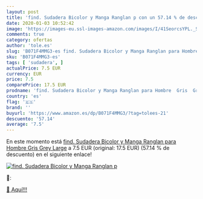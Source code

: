 ```yaml
---
layout: post
title: 'find. Sudadera Bicolor y Manga Ranglan p con un 57.14 % de descuento'
date: 2020-01-03 10:52:42
image: 'https://images-eu.ssl-images-amazon.com/images/I/41SeorcsYPL._SL400_.jpg'
comments: true
category: ofertas
author: 'tole.es'
slug: 'B071F4MMG3-es find. Sudadera Bicolor y Manga Ranglan para Hombre Gris...'
sku: 'B071F4MMG3-es'
tags: [ 'sudadera', ]
actualPrice: 7.5 EUR
currency: EUR
price: 7.5
comparePrice: 17.5 EUR
prodname: 'find. Sudadera Bicolor y Manga Ranglan para Hombre  Gris  Grey   Large'
country: 'es'
flag: '🇪🇸'
brand: ''
buyurl: 'https://www.amazon.es/dp/B071F4MMG3/?tag=tolees-21'
descuento: '57.14'
average: '7.5'
---
```


En este momento está [find. Sudadera Bicolor y Manga Ranglan para Hombre  Gris  Grey   Large](https://www.amazon.es/dp/B071F4MMG3/?tag=tolees-21) a 7.5 EUR (original: 17.5 EUR) (57.14 %  de descuento) en el siguiente enlace!

[![find. Sudadera Bicolor y Manga Ranglan p](https://images-eu.ssl-images-amazon.com/images/I/41SeorcsYPL._SL400_.jpg)](https://www.amazon.es/dp/B071F4MMG3/?tag=tolees-21)

🔎:


[🛒 Aquí!!!](https://www.amazon.es/dp/B071F4MMG3/?tag=tolees-21)
